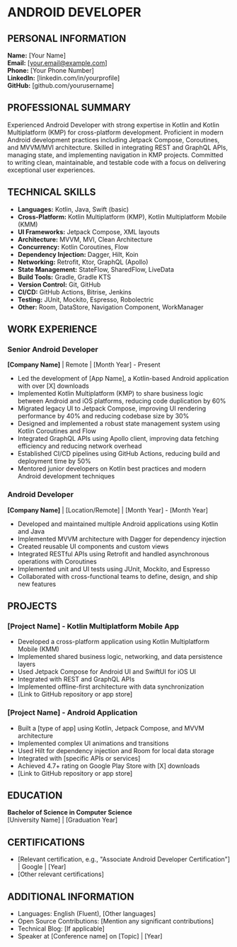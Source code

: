 # ANDROID DEVELOPER

## PERSONAL INFORMATION
**Name:** [Your Name]  
**Email:** [your.email@example.com]  
**Phone:** [Your Phone Number]  
**LinkedIn:** [linkedin.com/in/yourprofile]  
**GitHub:** [github.com/yourusername]  

## PROFESSIONAL SUMMARY
Experienced Android Developer with strong expertise in Kotlin and Kotlin Multiplatform (KMP) for cross-platform development. Proficient in modern Android development practices including Jetpack Compose, Coroutines, and MVVM/MVI architecture. Skilled in integrating REST and GraphQL APIs, managing state, and implementing navigation in KMP projects. Committed to writing clean, maintainable, and testable code with a focus on delivering exceptional user experiences.

## TECHNICAL SKILLS
- **Languages:** Kotlin, Java, Swift (basic)
- **Cross-Platform:** Kotlin Multiplatform (KMP), Kotlin Multiplatform Mobile (KMM)
- **UI Frameworks:** Jetpack Compose, XML layouts
- **Architecture:** MVVM, MVI, Clean Architecture
- **Concurrency:** Kotlin Coroutines, Flow
- **Dependency Injection:** Dagger, Hilt, Koin
- **Networking:** Retrofit, Ktor, GraphQL (Apollo)
- **State Management:** StateFlow, SharedFlow, LiveData
- **Build Tools:** Gradle, Gradle KTS
- **Version Control:** Git, GitHub
- **CI/CD:** GitHub Actions, Bitrise, Jenkins
- **Testing:** JUnit, Mockito, Espresso, Robolectric
- **Other:** Room, DataStore, Navigation Component, WorkManager

## WORK EXPERIENCE

### Senior Android Developer
**[Company Name]** | Remote | [Month Year] - Present
- Led the development of [App Name], a Kotlin-based Android application with over [X] downloads
- Implemented Kotlin Multiplatform (KMP) to share business logic between Android and iOS platforms, reducing code duplication by 60%
- Migrated legacy UI to Jetpack Compose, improving UI rendering performance by 40% and reducing codebase size by 30%
- Designed and implemented a robust state management system using Kotlin Coroutines and Flow
- Integrated GraphQL APIs using Apollo client, improving data fetching efficiency and reducing network overhead
- Established CI/CD pipelines using GitHub Actions, reducing build and deployment time by 50%
- Mentored junior developers on Kotlin best practices and modern Android development techniques

### Android Developer
**[Company Name]** | [Location/Remote] | [Month Year] - [Month Year]
- Developed and maintained multiple Android applications using Kotlin and Java
- Implemented MVVM architecture with Dagger for dependency injection
- Created reusable UI components and custom views
- Integrated RESTful APIs using Retrofit and handled asynchronous operations with Coroutines
- Implemented unit and UI tests using JUnit, Mockito, and Espresso
- Collaborated with cross-functional teams to define, design, and ship new features

## PROJECTS

### [Project Name] - Kotlin Multiplatform Mobile App
- Developed a cross-platform application using Kotlin Multiplatform Mobile (KMM)
- Implemented shared business logic, networking, and data persistence layers
- Used Jetpack Compose for Android UI and SwiftUI for iOS UI
- Integrated with REST and GraphQL APIs
- Implemented offline-first architecture with data synchronization
- [Link to GitHub repository or app store]

### [Project Name] - Android Application
- Built a [type of app] using Kotlin, Jetpack Compose, and MVVM architecture
- Implemented complex UI animations and transitions
- Used Hilt for dependency injection and Room for local data storage
- Integrated with [specific APIs or services]
- Achieved 4.7+ rating on Google Play Store with [X] downloads
- [Link to GitHub repository or app store]

## EDUCATION
**Bachelor of Science in Computer Science**  
[University Name] | [Graduation Year]

## CERTIFICATIONS
- [Relevant certification, e.g., "Associate Android Developer Certification"] | Google | [Year]
- [Other relevant certifications]

## ADDITIONAL INFORMATION
- Languages: English (Fluent), [Other languages]
- Open Source Contributions: [Mention any significant contributions]
- Technical Blog: [If applicable]
- Speaker at [Conference name] on [Topic] | [Year]
